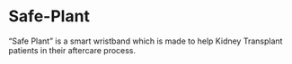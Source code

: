 # Safe-Plant
“Safe Plant” is a smart wristband which is made to help Kidney Transplant patients in their aftercare process.
